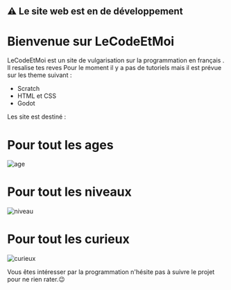 ##   ⚠️ Le site web est en de développement 

# Bienvenue sur LeCodeEtMoi

LeCodeEtMoi est un site de vulgarisation sur la programmation en français .
Il resalise tes reves 
Pour le moment il y a pas de tutoriels mais il est prévue sur les theme suivant :
- Scratch
- HTML et CSS
- Godot

Les site est destiné :

# Pour tout les ages 
![age](public/"Father'sDay-rafiki.svg)

# Pour tout les niveaux
![niveau](public/Pitchmeeting-rafiki.svg)

# Pour tout les curieux
![curieux](public/Curious-pana.svg)


Vous êtes intéresser par la programmation n'hésite pas à suivre le projet pour ne rien rater.😉




